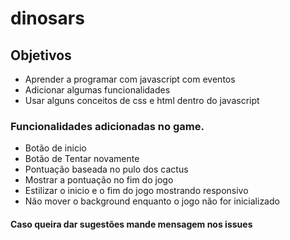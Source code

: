# dinosars

## Objetivos

- Aprender a programar com javascript com eventos
- Adicionar algumas funcionalidades
- Usar alguns conceitos de css e html dentro do javascript

### Funcionalidades adicionadas no game.

- Botão de inicio
- Botão de Tentar novamente
- Pontuação baseada no pulo dos cactus
- Mostrar a pontuação no fim do jogo
- Estilizar o inicio e o fim do jogo mostrando responsivo
- Não mover o background enquanto o jogo não for inicializado

#### Caso queira dar sugestões mande mensagem nos issues



